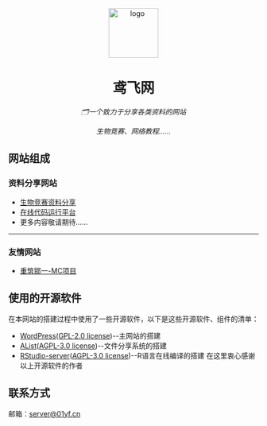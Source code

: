 <div align="center">
  <a><img height="100px" alt="logo" src="https://cdn.jsdelivr.net/gh/yuanfeijt/01yf-Web-File@master/yuanfei.png"/></a>
  <h1>鸢飞网</h1>
  <p><em>🗂️一个致力于分享各类资料的网站</em></p>
  <p><em>生物竞赛、网络教程......</em></p>
</div>

## 网站组成
### 资料分享网站
 - [生物竞赛资料分享](https://share.01yf.cn)
 - [在线代码运行平台](https://code.01yf.cn)
 - 更多内容敬请期待......
 -----------------------------------------------------------------------------------------
 ### 友情网站
 - [重筑邯一-MC项目](https://mc.01yf.cn)
## 使用的开源软件
在本网站的搭建过程中使用了一些开源软件，以下是这些开源软件、组件的清单：
- [WordPress](https://github.com/WordPress/WordPress/)([GPL-2.0 license](https://github.com/WordPress/WordPress/blob/master/license.txt))--主网站的搭建 
- [AList](https://alist.nn.ci/)([AGPL-3.0 license](https://github.com/alist-org/alist/blob/main/LICENSE))--文件分享系统的搭建 
- [RStudio-server](https://github.com/rstudio/rstudio)([AGPL-3.0 license](https://github.com/rstudio/rstudio/blob/main/COPYING))--R语言在线编译的搭建
在这里衷心感谢以上开源软件的作者

## 联系方式
邮箱：<server@01yf.cn>
